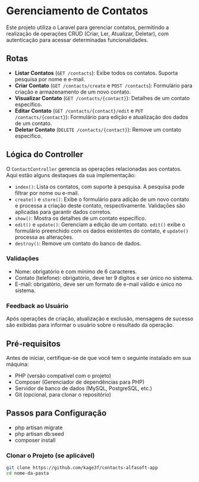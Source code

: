 # Gerenciamento de Contatos

Este projeto utiliza o Laravel para gerenciar contatos, permitindo a realização de operações CRUD (Criar, Ler, Atualizar, Deletar), com autenticação para acessar determinadas funcionalidades.

## Rotas

- **Listar Contatos** (`GET /contacts`): Exibe todos os contatos. Suporta pesquisa por nome e e-mail.
- **Criar Contato** (`GET /contacts/create` e `POST /contacts`): Formulário para criação e armazenamento de um novo contato.
- **Visualizar Contato** (`GET /contacts/{contact}`): Detalhes de um contato específico.
- **Editar Contato** (`GET /contacts/{contact}/edit` e `PUT /contacts/{contact}`): Formulário para edição e atualização dos dados de um contato.
- **Deletar Contato** (`DELETE /contacts/{contact}`): Remove um contato específico.

## Lógica do Controller

O `ContactController` gerencia as operações relacionadas aos contatos. Aqui estão alguns destaques da sua implementação:

- `index()`: Lista os contatos, com suporte à pesquisa. A pesquisa pode filtrar por nome ou e-mail.
- `create()` e `store()`: Exibe o formulário para adição de um novo contato e processa a criação deste contato, respectivamente. Validações são aplicadas para garantir dados corretos.
- `show()`: Mostra os detalhes de um contato específico.
- `edit()` e `update()`: Gerenciam a edição de um contato. `edit()` exibe o formulário preenchido com os dados existentes do contato, e `update()` processa as alterações.
- `destroy()`: Remove um contato do banco de dados.

### Validações

- Nome: obrigatório e com mínimo de 6 caracteres.
- Contato (telefone): obrigatório, deve ter 9 dígitos e ser único no sistema.
- E-mail: obrigatório, deve ser um formato de e-mail válido e único no sistema.

### Feedback ao Usuário

Após operações de criação, atualização e exclusão, mensagens de sucesso são exibidas para informar o usuário sobre o resultado da operação.

## Pré-requisitos

Antes de iniciar, certifique-se de que você tem o seguinte instalado em sua máquina:

- PHP (versão compatível com o projeto)
- Composer (Gerenciador de dependências para PHP)
- Servidor de banco de dados (MySQL, PostgreSQL, etc.)
- Git (opcional, para clonar o repositório)

## Passos para Configuração

- php artisan migrate
- php artisan db:seed
- composer install

### Clonar o Projeto (se aplicável)

```bash
git clone https://github.com/kage3f/contacts-alfasoft-app
cd nome-da-pasta
